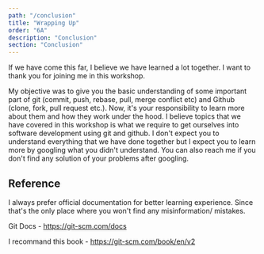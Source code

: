 ```yaml
---
path: "/conclusion"
title: "Wrapping Up"
order: "6A"
description: "Conclusion"
section: "Conclusion"
---
```


If we have come this far, I believe we have learned a lot together. I want to thank you for joining me in this workshop.

My objective was to give you the basic understanding of some important part of git (commit, push, rebase, pull, merge conflict etc) and Github (clone, fork, pull request etc.). Now, it's your responsibility to learn more about them and how they work under the hood. I believe topics that we have covered in this workshop is what we require to get ourselves into software development using git and github. I don't expect you to understand everything that we have done together but I expect you to learn more by googling what you didn't understand. You can also reach me if you don't find any solution of your problems after googling.

## Reference

I always prefer official documentation for better learning experience. Since that's the only place where you won't find any misinformation/ mistakes.

Git Docs - https://git-scm.com/docs

I recommand this book - https://git-scm.com/book/en/v2
